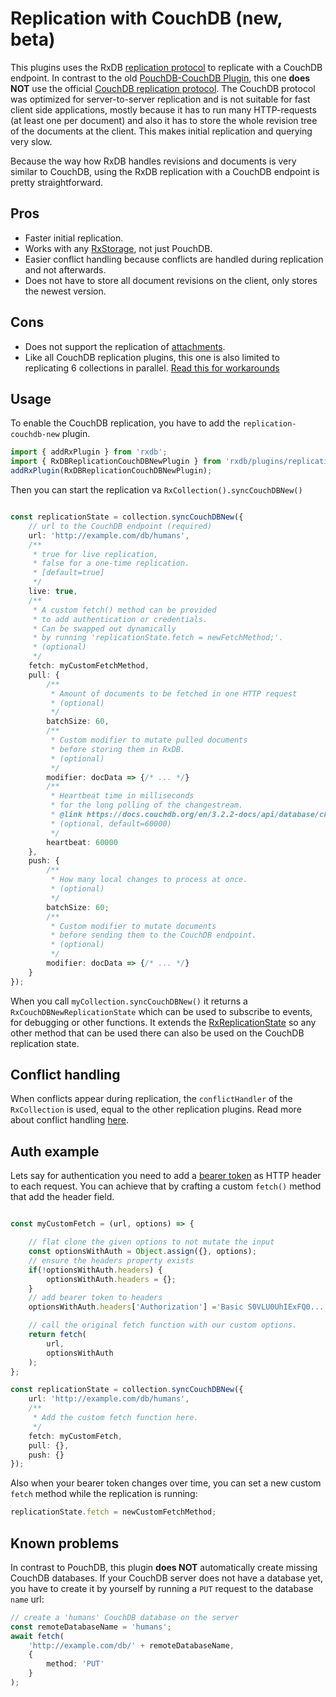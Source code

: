# Replication with CouchDB (new, beta)

This plugins uses the RxDB [replication protocol](./replication.md) to replicate with a CouchDB endpoint. In contrast to the old [PouchDB-CouchDB Plugin](./replication-couchdb.md), this one **does NOT** use the official [CouchDB replication protocol](https://docs.couchdb.org/en/3.2.2-docs/replication/protocol.html). The CouchDB protocol was optimized for server-to-server replication and is not suitable for fast client side applications, mostly because it has to run many HTTP-requests (at least one per document) and also it has to store the whole revision tree of the documents at the client. This makes initial replication and querying very slow.

Because the way how RxDB handles revisions and documents is very similar to CouchDB, using the RxDB replication with a CouchDB endpoint is pretty straightforward.

## Pros

- Faster initial replication.
- Works with any [RxStorage](./rx-storage.md), not just PouchDB.
- Easier conflict handling because conflicts are handled during replication and not afterwards.
- Does not have to store all document revisions on the client, only stores the newest version.

## Cons

- Does not support the replication of [attachments](./rx-attachment.md).
- Like all CouchDB replication plugins, this one is also limited to replicating 6 collections in parallel. [Read this for workarounds](./replication-couchdb.md#limitations)


## Usage

To enable the CouchDB replication, you have to add the `replication-couchdb-new` plugin.

```ts
import { addRxPlugin } from 'rxdb';
import { RxDBReplicationCouchDBNewPlugin } from 'rxdb/plugins/replication-couchdb-new';
addRxPlugin(RxDBReplicationCouchDBNewPlugin);
```

Then you can start the replication va `RxCollection().syncCouchDBNew()`

```ts

const replicationState = collection.syncCouchDBNew({
    // url to the CouchDB endpoint (required)
    url: 'http://example.com/db/humans',
    /**
     * true for live replication,
     * false for a one-time replication.
     * [default=true]
     */
    live: true,
    /**
     * A custom fetch() method can be provided
     * to add authentication or credentials.
     * Can be swapped out dynamically
     * by running 'replicationState.fetch = newFetchMethod;'.
     * (optional)
     */
    fetch: myCustomFetchMethod,
    pull: {
        /**
         * Amount of documents to be fetched in one HTTP request
         * (optional)
         */
        batchSize: 60,
        /**
         * Custom modifier to mutate pulled documents
         * before storing them in RxDB.
         * (optional)
         */
        modifier: docData => {/* ... */} 
        /**
         * Heartbeat time in milliseconds
         * for the long polling of the changestream.
         * @link https://docs.couchdb.org/en/3.2.2-docs/api/database/changes.html
         * (optional, default=60000)
         */
        heartbeat: 60000
    },
    push: {
        /**
         * How many local changes to process at once.
         * (optional)
         */
        batchSize: 60;
        /**
         * Custom modifier to mutate documents
         * before sending them to the CouchDB endpoint.
         * (optional)
         */
        modifier: docData => {/* ... */} 
    }
});
```

When you call `myCollection.syncCouchDBNew()` it returns a `RxCouchDBNewReplicationState` which can be used to subscribe to events, for debugging or other functions. It extends the [RxReplicationState](./replication.md) so any other method that can be used there can also be used on the CouchDB replication state.

## Conflict handling

When conflicts appear during replication, the `conflictHandler` of the `RxCollection` is used, equal to the other replication plugins. Read more about conflict handling [here](./replication.md#conflict-handling).

## Auth example

Lets say for authentication you need to add a [bearer token](https://swagger.io/docs/specification/authentication/bearer-authentication/) as HTTP header to each request. You can achieve that by crafting a custom `fetch()` method that add the header field.


```ts

const myCustomFetch = (url, options) => {

    // flat clone the given options to not mutate the input
    const optionsWithAuth = Object.assign({}, options);
    // ensure the headers property exists
    if(!optionsWithAuth.headers) {
        optionsWithAuth.headers = {};
    }
    // add bearer token to headers
    optionsWithAuth.headers['Authorization'] ='Basic S0VLU0UhIExFQ0...';

    // call the original fetch function with our custom options.
    return fetch(
        url,
        optionsWithAuth
    );
};

const replicationState = collection.syncCouchDBNew({
    url: 'http://example.com/db/humans',
    /**
     * Add the custom fetch function here.
     */
    fetch: myCustomFetch,
    pull: {},
    push: {}
});
```

Also when your bearer token changes over time, you can set a new custom `fetch` method while the replication is running:

```ts
replicationState.fetch = newCustomFetchMethod;
```

## Known problems

In contrast to PouchDB, this plugin **does NOT** automatically create missing CouchDB databases.
If your CouchDB server does not have a database yet, you have to create it by yourself by running a `PUT` request to the database `name` url:

```ts
// create a 'humans' CouchDB database on the server
const remoteDatabaseName = 'humans';
await fetch(
    'http://example.com/db/' + remoteDatabaseName,
    {
        method: 'PUT'
    }
);
```
